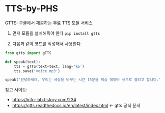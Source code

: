 # TTS-by-PHS
GTTS: 구글에서 제공하는 무료 TTS 모듈 서비스

1. 먼저 모듈을 설치해줘야 한다
``` pip install gtts ```

2. 다음과 같이 코드를 작성해서 사용한다.
```python
from gtts import gTTS

def speak(text):
	tts = gTTS(text=text, lang='ko')
	tts.save('voice.mp3')

speak("안녕하세요, 우리는 세상을 바꾸는 시간 15분을 학습 데이터 셋으로 쓸려고 합니다.")
```




참고 사이트:
* https://info-lab.tistory.com/234
* https://gtts.readthedocs.io/en/latest/index.html <- gtts 공식 문서
